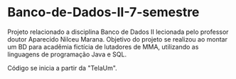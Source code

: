 # Banco-de-Dados-II-7-semestre
Projeto relacionado a disciplina Banco de Dados II lecionada pelo professor doutor Aparecido Nilceu Marana. Objetivo do projeto se realizou ao montar um BD para acadêmia fictícia de lutadores de MMA, utilizando as linguagens de programação Java e SQL.

Código se inicia a partir da "TelaUm".
